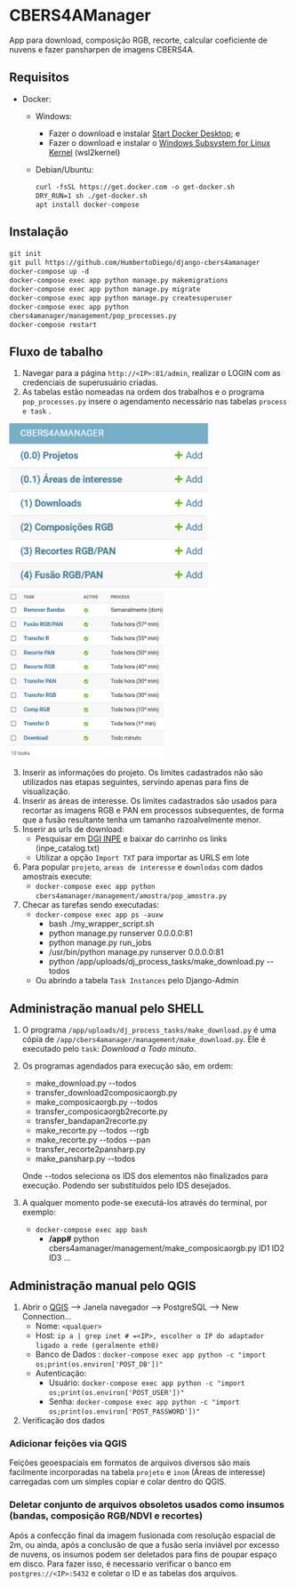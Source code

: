 # CBERS4AManager
App para download, composição RGB, recorte, calcular coeficiente de nuvens e fazer pansharpen de imagens CBERS4A.

## Requisitos
* Docker: 
  * Windows:
    * Fazer o download e instalar [Start Docker Desktop](https://docs.docker.com/desktop/install/windows-install/ "Start Docker Desktop"); e
    * Fazer o download e instalar o [Windows Subsystem for Linux Kernel](https://wslstorestorage.blob.core.windows.net/wslblob/wsl_update_x64.msi "Windows Subsystem for Linux Kernel") (wsl2kernel)

  * Debian/Ubuntu: 
    ```
    curl -fsSL https://get.docker.com -o get-docker.sh
    DRY_RUN=1 sh ./get-docker.sh
    apt install docker-compose
    ```
## Instalação

```
git init
git pull https://github.com/HumbertoDiego/django-cbers4amanager
docker-compose up -d
docker-compose exec app python manage.py makemigrations
docker-compose exec app python manage.py migrate
docker-compose exec app python manage.py createsuperuser
docker-compose exec app python cbers4amanager/management/pop_processes.py
docker-compose restart
```
## Fluxo de tabalho

1. Navegar para a página `http://<IP>:81/admin`, realizar o LOGIN com as credenciais de superusuário criadas.
2. As tabelas estão nomeadas na ordem dos trabalhos e o programa `pop_processes.py` insere o agendamento necessário nas tabelas `process e task` .

<img src="pics/fluxo.png" alt="fluxo" style="height:300px;"/>
<img src="pics/agenda.jpg" alt="agenda" style="height:300px;"/>

3. Inserir as informações do projeto. Os limites cadastrados não são utilizados nas etapas seguintes, servindo apenas para fins de visualização.
4. Inserir as áreas de interesse. Os limites cadastrados são usados para recortar as imagens RGB e PAN em processos subsequentes, de forma que a fusão resultante tenha um tamanho razoalvelmente menor.
5. Inserir as urls de download:
    * Pesquisar em [DGI INPE](http://www2.dgi.inpe.br/catalogo/explore) e baixar do carrinho os links (inpe_catalog.txt)
    * Utilizar a opção `Import TXT` para importar as URLS em lote
6. Para popular `projeto`, `areas de interesse` e `downlodas` com dados amostrais execute: 
    * `docker-compose exec app python cbers4amanager/management/amostra/pop_amostra.py`
7. Checar as tarefas sendo executadas:
    * `docker-compose exec app ps -auxw`
      * bash ./my_wrapper_script.sh
      * python manage.py runserver 0.0.0.0:81
      * python manage.py run_jobs
      * /usr/bin/python manage.py runserver 0.0.0.0:81
      * python /app/uploads/dj_process_tasks/make_download.py --todos
    * Ou abrindo a tabela `Task Instances` pelo Django-Admin

## Administração manual pelo SHELL

1. O programa `/app/uploads/dj_process_tasks/make_download.py` é uma cópia de `/app/cbers4amanager/management/make_download.py`. Ele é executado pelo `task`: _Download a Todo minuto_.
2. Os programas agendados para execução são, em ordem:
    * make_download.py --todos
    * transfer_download2composicaorgb.py
    * make_composicaorgb.py --todos
    * transfer_composicaorgb2recorte.py
    * transfer_bandapan2recorte.py
    * make_recorte.py --todos --rgb
    * make_recorte.py --todos --pan
    * transfer_recorte2pansharp.py
    * make_pansharp.py --todos
 
    Onde --todos seleciona os IDS dos elementos não finalizados para execução. Podendo ser substituídos pelo IDS desejados.

3. A qualquer momento pode-se executá-los através do terminal, por exemplo:
    * `docker-compose exec app bash`
      * **/app#** python cbers4amanager/management/make_composicaorgb.py ID1 ID2 ID3 ...



## Administração manual pelo QGIS

1. Abrir o [QGIS](https://www.qgis.org) --> Janela navegador --> PostgreSQL --> New Connection...
   * Nome: `<qualquer>`
   * Host: `ip a | grep inet # =<IP>, escolher o IP do adaptador ligado a rede (geralmente eth0)`
   * Banco de Dados : `docker-compose exec app python -c "import os;print(os.environ['POST_DB'])"`
   * Autenticação: 
      * Usuário: `docker-compose exec app python -c "import os;print(os.environ['POST_USER'])"`
      * Senha: `docker-compose exec app python -c "import os;print(os.environ['POST_PASSWORD'])"`
2. Verificação dos dados

### Adicionar feições via QGIS

Feições geoespaciais em formatos de arquivos diversos são mais facilmente incorporadas na tabela `projeto` e `inom` (Áreas de interesse) carregadas com um simples copiar e colar dentro do QGIS.

### Deletar conjunto de arquivos obsoletos usados como insumos (bandas, composição RGB/NDVI e recortes)

Após a confecção final da imagem fusionada com resolução espacial de 2m, ou ainda, após a conclusão de que a fusão seria inviável por excesso de nuvens, os insumos podem ser deletados para fins de poupar espaço em disco. Para fazer isso, é necessario verificar o banco em `postgres://<IP>:5432` e coletar o ID e as tabelas dos arquivos.